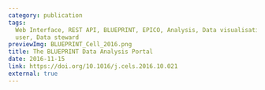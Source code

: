 ```yaml
---
category: publication
tags:
  Web Interface, REST API, BLUEPRINT, EPICO, Analysis, Data visualisation, Track collection, End
  user, Data steward
previewImg: BLUEPRINT_Cell_2016.png
title: The BLUEPRINT Data Analysis Portal
date: 2016-11-15
link: https://doi.org/10.1016/j.cels.2016.10.021
external: true
---
```

